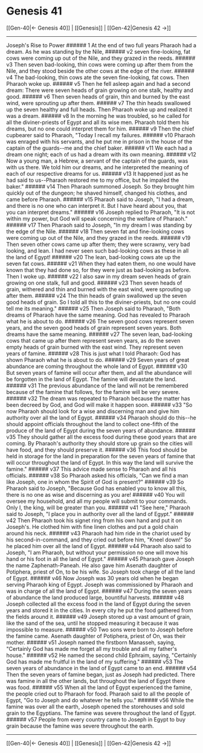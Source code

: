 # Genesis 41

[[Gen-40|← Genesis 40]] | [[Genesis]] | [[Gen-42|Genesis 42 →]]
***

Joseph's Rise to Power ###### 1 At the end of two full years Pharaoh had a dream. As he was standing by the Nile, ###### v2 seven fine-looking, fat cows were coming up out of the Nile, and they grazed in the reeds. ###### v3 Then seven bad-looking, thin cows were coming up after them from the Nile, and they stood beside the other cows at the edge of the river. ###### v4 The bad-looking, thin cows ate the seven fine-looking, fat cows. Then Pharaoh woke up. ###### v5 Then he fell asleep again and had a second dream: There were seven heads of grain growing on one stalk, healthy and good. ###### v6 Then seven heads of grain, thin and burned by the east wind, were sprouting up after them. ###### v7 The thin heads swallowed up the seven healthy and full heads. Then Pharaoh woke up and realized it was a dream. ###### v8 In the morning he was troubled, so he called for all the diviner-priests of Egypt and all its wise men. Pharaoh told them his dreams, but no one could interpret them for him. ###### v9 Then the chief cupbearer said to Pharaoh, "Today I recall my failures. ###### v10 Pharaoh was enraged with his servants, and he put me in prison in the house of the captain of the guards--me and the chief baker. ###### v11 We each had a dream one night; each of us had a dream with its own meaning. ###### v12 Now a young man, a Hebrew, a servant of the captain of the guards, was with us there. We told him our dreams, and he interpreted the meaning of each of our respective dreams for us. ###### v13 It happened just as he had said to us--Pharaoh restored me to my office, but he impaled the baker." ###### v14 Then Pharaoh summoned Joseph. So they brought him quickly out of the dungeon; he shaved himself, changed his clothes, and came before Pharaoh. ###### v15 Pharaoh said to Joseph, "I had a dream, and there is no one who can interpret it. But I have heard about you, that you can interpret dreams." ###### v16 Joseph replied to Pharaoh, "It is not within my power, but God will speak concerning the welfare of Pharaoh." ###### v17 Then Pharaoh said to Joseph, "In my dream I was standing by the edge of the Nile. ###### v18 Then seven fat and fine-looking cows were coming up out of the Nile, and they grazed in the reeds. ###### v19 Then seven other cows came up after them; they were scrawny, very bad looking, and lean. I had never seen such bad-looking cows as these in all the land of Egypt! ###### v20 The lean, bad-looking cows ate up the seven fat cows. ###### v21 When they had eaten them, no one would have known that they had done so, for they were just as bad-looking as before. Then I woke up. ###### v22 I also saw in my dream seven heads of grain growing on one stalk, full and good. ###### v23 Then seven heads of grain, withered and thin and burned with the east wind, were sprouting up after them. ###### v24 The thin heads of grain swallowed up the seven good heads of grain. So I told all this to the diviner-priests, but no one could tell me its meaning." ###### v25 Then Joseph said to Pharaoh, "Both dreams of Pharaoh have the same meaning. God has revealed to Pharaoh what he is about to do. ###### v26 The seven good cows represent seven years, and the seven good heads of grain represent seven years. Both dreams have the same meaning. ###### v27 The seven lean, bad-looking cows that came up after them represent seven years, as do the seven empty heads of grain burned with the east wind. They represent seven years of famine. ###### v28 This is just what I told Pharaoh: God has shown Pharaoh what he is about to do. ###### v29 Seven years of great abundance are coming throughout the whole land of Egypt. ###### v30 But seven years of famine will occur after them, and all the abundance will be forgotten in the land of Egypt. The famine will devastate the land. ###### v31 The previous abundance of the land will not be remembered because of the famine that follows, for the famine will be very severe. ###### v32 The dream was repeated to Pharaoh because the matter has been decreed by God, and God will make it happen soon. ###### v33 "So now Pharaoh should look for a wise and discerning man and give him authority over all the land of Egypt. ###### v34 Pharaoh should do this--he should appoint officials throughout the land to collect one-fifth of the produce of the land of Egypt during the seven years of abundance. ###### v35 They should gather all the excess food during these good years that are coming. By Pharaoh's authority they should store up grain so the cities will have food, and they should preserve it. ###### v36 This food should be held in storage for the land in preparation for the seven years of famine that will occur throughout the land of Egypt. In this way the land will survive the famine." ###### v37 This advice made sense to Pharaoh and all his officials. ###### v38 So Pharaoh asked his officials, "Can we find a man like Joseph, one in whom the Spirit of God is present?" ###### v39 So Pharaoh said to Joseph, "Because God has enabled you to know all this, there is no one as wise and discerning as you are! ###### v40 You will oversee my household, and all my people will submit to your commands. Only I, the king, will be greater than you. ###### v41 "See here," Pharaoh said to Joseph, "I place you in authority over all the land of Egypt." ###### v42 Then Pharaoh took his signet ring from his own hand and put it on Joseph's. He clothed him with fine linen clothes and put a gold chain around his neck. ###### v43 Pharaoh had him ride in the chariot used by his second-in-command, and they cried out before him, "Kneel down!" So he placed him over all the land of Egypt. ###### v44 Pharaoh also said to Joseph, "I am Pharaoh, but without your permission no one will move his hand or his foot in all the land of Egypt." ###### v45 Pharaoh gave Joseph the name Zaphenath-Paneah. He also gave him Asenath daughter of Potiphera, priest of On, to be his wife. So Joseph took charge of all the land of Egypt. ###### v46 Now Joseph was 30 years old when he began serving Pharaoh king of Egypt. Joseph was commissioned by Pharaoh and was in charge of all the land of Egypt. ###### v47 During the seven years of abundance the land produced large, bountiful harvests. ###### v48 Joseph collected all the excess food in the land of Egypt during the seven years and stored it in the cities. In every city he put the food gathered from the fields around it. ###### v49 Joseph stored up a vast amount of grain, like the sand of the sea, until he stopped measuring it because it was impossible to measure. ###### v50 Two sons were born to Joseph before the famine came. Asenath daughter of Potiphera, priest of On, was their mother. ###### v51 Joseph named the firstborn Manasseh, saying, "Certainly God has made me forget all my trouble and all my father's house." ###### v52 He named the second child Ephraim, saying, "Certainly God has made me fruitful in the land of my suffering." ###### v53 The seven years of abundance in the land of Egypt came to an end. ###### v54 Then the seven years of famine began, just as Joseph had predicted. There was famine in all the other lands, but throughout the land of Egypt there was food. ###### v55 When all the land of Egypt experienced the famine, the people cried out to Pharaoh for food. Pharaoh said to all the people of Egypt, "Go to Joseph and do whatever he tells you." ###### v56 While the famine was over all the earth, Joseph opened the storehouses and sold grain to the Egyptians. The famine was severe throughout the land of Egypt. ###### v57 People from every country came to Joseph in Egypt to buy grain because the famine was severe throughout the earth.

***
[[Gen-40|← Genesis 40]] | [[Genesis]] | [[Gen-42|Genesis 42 →]]
